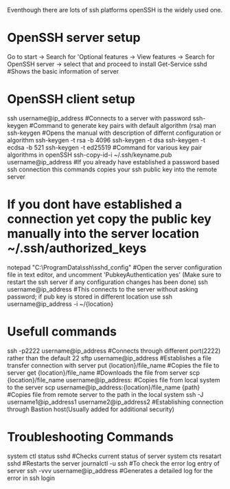 Eventhough there are lots of ssh platforms openSSH is the widely used one.

# OpenSSH server setup
Go to start -> Search for 'Optional features -> View features -> Search for OpenSSH server -> select that and proceed to install
Get-Service sshd #Shows the basic information of server
# OpenSSH client setup
ssh username@ip_address #Connects to a server with password
ssh-keygen #Command to generate key pairs with default algorithm (rsa)
man ssh-keygen #Opens the manual with description of differnt configuration or algorithm
ssh-keygen -t rsa -b 4096
ssh-keygen -t dsa 
ssh-keygen -t ecdsa -b 521
ssh-keygen -t ed25519 #Command for various key pair algorithms in openSSH
ssh-copy-id-i ~/.ssh/keyname.pub username@ip_address #If you already have established a password based ssh connection this commands copies your ssh public key into the remote server
# If you dont have established a connection yet copy the public key manually into the server location ~/.ssh/authorized_keys
notepad "C:\ProgramData\ssh\sshd_config" #Open the server configuration file in text editor, and uncomment 'PubkeyAuthentication yes' (Make sure to restart the ssh server if any configuration changes has been done)
ssh username@ip_address #This connects to the server without asking password; if pub key is stored in different location use ssh username@ip_address -i ~/{location}
# Usefull commands
ssh -p2222 username@ip_address #Connects through different port(2222) rather than the default 22
sftp username@ip_address #Establishes a file transfer connection with server
put {location}/file_name #Copies the file to server
get {location}/file_name #Downloads the file from server
scp {location}/file_name username@ip_address: #Copies file from local system to the server
scp username@ip_address:{location}/file_name {path} #Copies file from remote server to the path in the local system
ssh -J username1@ip_address1 username2@ip_address2 #Establishing connection through Bastion host(Usually added for additional security)
# Troubleshooting Commands
system ctl status sshd #Checks current status of server
system cts resatart sshd #Restarts the server
journalctl -u ssh #To check the error log entry of server
ssh -vvv username@ip_address #Generates a detailed log for the error in ssh login
